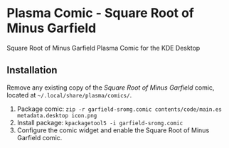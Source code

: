 # Plasma Comic - Square Root of Minus Garfield

Square Root of Minus Garfield Plasma Comic for the KDE Desktop

## Installation

Remove any existing copy of the *Square Root of Minus Garfield* comic, located at `~/.local/share/plasma/comics/`.

1. Package comic: `zip -r garfield-sromg.comic contents/code/main.es metadata.desktop icon.png`
2. Install package: `kpackagetool5 -i garfield-sromg.comic`
3. Configure the comic widget and enable the Square Root of Minus Garfield comic.

